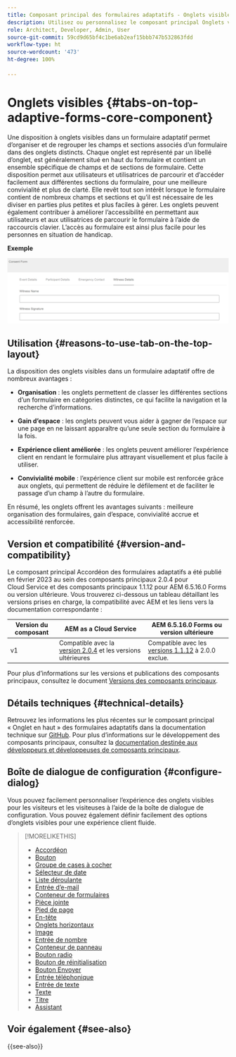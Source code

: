 ```yaml
---
title: Composant principal des formulaires adaptatifs - Onglets visibles
description: Utilisez ou personnalisez le composant principal Onglets visibles des formulaires adaptatifs.
role: Architect, Developer, Admin, User
source-git-commit: 59cd9d65bf4c1be6ab2eaf15bbb747b532863fdd
workflow-type: ht
source-wordcount: '473'
ht-degree: 100%

---
```



# Onglets visibles {#tabs-on-top-adaptive-forms-core-component}

Une disposition à onglets visibles dans un formulaire adaptatif permet d’organiser et de regrouper les champs et sections associés d’un formulaire dans des onglets distincts. Chaque onglet est représenté par un libellé d’onglet, est généralement situé en haut du formulaire et contient un ensemble spécifique de champs et de sections de formulaire. Cette disposition permet aux utilisateurs et utilisatrices de parcourir et d’accéder facilement aux différentes sections du formulaire, pour une meilleure convivialité et plus de clarté. Elle revêt tout son intérêt lorsque le formulaire contient de nombreux champs et sections et qu’il est nécessaire de les diviser en parties plus petites et plus faciles à gérer. Les onglets peuvent également contribuer à améliorer l’accessibilité en permettant aux utilisateurs et aux utilisatrices de parcourir le formulaire à l’aide de raccourcis clavier. L’accès au formulaire est ainsi plus facile pour les personnes en situation de handicap.

**Exemple**

![](/help/adaptive-forms/assets/tabs.png)

## Utilisation {#reasons-to-use-tab-on-the-top-layout}

La disposition des onglets visibles dans un formulaire adaptatif offre de nombreux avantages :

* **Organisation** : les onglets permettent de classer les différentes sections d’un formulaire en catégories distinctes, ce qui facilite la navigation et la recherche d’informations.

* **Gain d’espace** : les onglets peuvent vous aider à gagner de l’espace sur une page en ne laissant apparaître qu’une seule section du formulaire à la fois.

* **Expérience client améliorée** : les onglets peuvent améliorer l’expérience client en rendant le formulaire plus attrayant visuellement et plus facile à utiliser.

* **Convivialité mobile** : l’expérience client sur mobile est renforcée grâce aux onglets, qui permettent de réduire le défilement et de faciliter le passage d’un champ à l’autre du formulaire.

En résumé, les onglets offrent les avantages suivants : meilleure organisation des formulaires, gain d’espace, convivialité accrue et accessibilité renforcée.

## Version et compatibilité {#version-and-compatibility}

Le composant principal Accordéon des formulaires adaptatifs a été publié en février 2023 au sein des composants principaux 2.0.4 pour Cloud Service et des composants principaux 1.1.12 pour AEM 6.5.16.0 Forms ou version ultérieure. Vous trouverez ci-dessous un tableau détaillant les versions prises en charge, la compatibilité avec AEM et les liens vers la documentation correspondante :

| Version du composant | AEM as a Cloud Service | AEM 6.5.16.0 Forms ou version ultérieure |
|---|---|---|
| v1 | Compatible avec la <br>[version 2.0.4](/help/adaptive-forms/version.md) et les versions ultérieures | Compatible avec les<br>[versions 1.1.12](/help/adaptive-forms/version.md) à 2.0.0 exclue. |

Pour plus d’informations sur les versions et publications des composants principaux, consultez le document [Versions des composants principaux](/help/adaptive-forms/version.md).

<!-- ## Sample Component Output {#sample-component-output}

To experience the Accordion Component as well as see examples of its configuration options as well as HTML and JSON output, visit the [Component Library](https://adobe.com/go/aem_cmp_library_accordion). -->

## Détails techniques {#technical-details}

Retrouvez les informations les plus récentes sur le composant principal « Onglet en haut » des formulaires adaptatifs dans la documentation technique sur [GitHub](https://github.com/adobe/aem-core-forms-components/tree/master/ui.af.apps/src/main/content/jcr_root/apps/core/fd/components/form/tabsontop/v1/tabsontop). Pour plus d’informations sur le développement des composants principaux, consultez la [documentation destinée aux développeurs et développeuses de composants principaux](/help/developing/overview.md).

## Boîte de dialogue de configuration {#configure-dialog}

Vous pouvez facilement personnaliser l’expérience des onglets visibles pour les visiteurs et les visiteuses à l’aide de la boîte de dialogue de configuration. Vous pouvez également définir facilement des options d’onglets visibles pour une expérience client fluide.

<!--

## Related article {#related-article}

* [Create a standalone Adaptive Form](https://experienceleague.adobe.com/docs/experience-manager-cloud-service/content/forms/adaptive-forms-authoring/authoring-adaptive-forms-core-components/create-an-adaptive-form-on-forms-cs/creating-adaptive-form-core-components.html)

-->


>[!MORELIKETHIS]
>
>* [Accordéon](/help/adaptive-forms/components/accordion.md)
>* [Bouton](/help/adaptive-forms/components/button.md)
>* [Groupe de cases à cocher](/help/adaptive-forms/components/checkbox-group.md)
>* [Sélecteur de date](/help/adaptive-forms/components/date-picker.md)
>* [Liste déroulante](/help/adaptive-forms/components/drop-down.md)
>* [Entrée d’e-mail](/help/adaptive-forms/components/email-input.md)
>* [Conteneur de formulaires](/help/adaptive-forms/components/form-container.md)
>* [Pièce jointe](/help/adaptive-forms/components/file-attachment.md)
>* [Pied de page](/help/adaptive-forms/components/footer.md)
>* [En-tête](/help/adaptive-forms/components/header.md)
>* [Onglets horizontaux](/help/adaptive-forms/components/horizontal-tabs.md)
>* [Image](/help/adaptive-forms/components/image.md)
>* [Entrée de nombre](/help/adaptive-forms/components/number-input.md)
>* [Conteneur de panneau](/help/adaptive-forms/components/panel-container.md)
>* [Bouton radio](/help/adaptive-forms/components/radio-button.md)
>* [Bouton de réinitialisation](/help/adaptive-forms/components/reset-button.md)
>* [Bouton Envoyer](/help/adaptive-forms/components/submit-button.md)
>* [Entrée téléphonique](/help/adaptive-forms/components/telephone-input.md)
>* [Entrée de texte](/help/adaptive-forms/components/text-input.md)
>* [Texte](/help/adaptive-forms/components/text.md)
>* [Titre](/help/adaptive-forms/components/title.md)
>* [Assistant](/help/adaptive-forms/components/wizard.md)

## Voir également {#see-also}

{{see-also}}